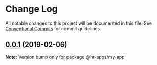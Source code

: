 # Change Log

All notable changes to this project will be documented in this file.
See [Conventional Commits](https://conventionalcommits.org) for commit guidelines.

<a name="0.0.1"></a>
## [0.0.1](https://github.com/emielkwakkel/lerna-demo/compare/v0.0.1-alpha.0...v0.0.1) (2019-02-06)

**Note:** Version bump only for package @hr-apps/my-app
